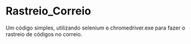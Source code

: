# Rastreio_Correio
Um código simples, utilizando selenium e chromedriver.exe para fazer o rastreio de códigos no correio.
